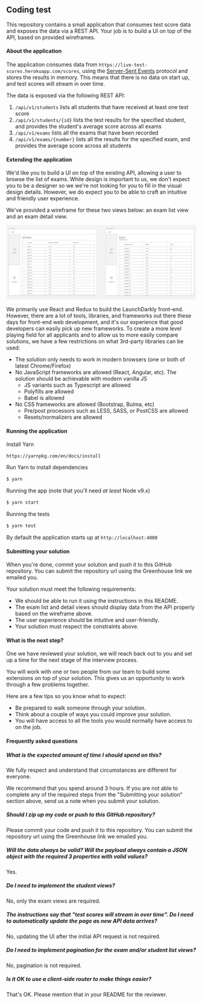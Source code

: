 ## Coding test

This repository contains a small application that consumes test score data and exposes the data via a REST API.  Your job is to build a UI on top of the API, based on provided wireframes.

#### About the application

The application consumes data from `https://live-test-scores.herokuapp.com/scores`, using the [Server-Sent Events](https://html.spec.whatwg.org/multipage/server-sent-events.html#server-sent-events) protocol and stores the results in memory. This means that there is no data on start up, and test scores will stream in over time.

The data is exposed via the following REST API:

1. `/api/v1/students` lists all students that have received at least one test score
2. `/api/v1/students/{id}` lists the test results for the specified student, and provides the student's average score across all exams
3. `/api/v1/exams` lists all the exams that have been recorded
4. `/api/v1/exams/{number}` lists all the results for the specified exam, and provides the average score across all students

#### Extending the application

We'd like you to build a UI on top of the existing API, allowing a user to browse the list of exams.
While design is important to us,  we don't expect you to be a designer so we we're not looking for you to fill in the visual design details.
However, we do expect you to be able to craft an intuitive and friendly user experience.

We've provided a wireframe for these two views below: an exam list view and an exam detail view.

![Exams UI Wireframe](wireframe.png)

We primarily use React and Redux to build the LaunchDarkly front-end.
However, there are a lot of tools, libraries, and frameworks out there these days for front-end web development, and it's our experience that good developers can easily pick up new frameworks.
To create a more level playing field for all applicants and to allow us to more easily compare solutions, we have a few restrictions on what 3rd-party libraries can be used:

* The solution only needs to work in modern browsers (one or both of latest Chrome/Firefox)
* No JavaScript frameworks are allowed (React, Angular, etc). The solution should be achievable with modern vanilla JS
  * JS variants such as Typescript are allowed
  * Polyfills are allowed
  * Babel is allowed
* No CSS frameworks are allowed (Bootstrap, Bulma, etc)
  * Pre/post processors such as LESS, SASS, or PostCSS are allowed
  * Resets/normalizers are allowed

#### Running the application

Install Yarn
```
https://yarnpkg.com/en/docs/install
```

Run Yarn to install dependencies
```sh
$ yarn
```

Running the app (note that you'll need _at least_ Node v9.x)
```sh
$ yarn start
```

Running the tests
```sh
$ yarn test
```

By default the application starts up at `http://localhost:4000`

#### Submitting your solution

When you're done, commit your solution and push it to this GitHub repository. You can submit the repository url using the Greenhouse link we emailed you.

Your solution must meet the following requirements:

- We should be able to run it using the instructions in this README.
- The exam list and detail views should display data from the API properly based on the wireframe above.
- The user experience should be intuitive and user-friendly.
- Your solution must respect the constraints above.

#### What is the next step?

One we have reviewed your solution, we will reach back out to you and set up a time for
the next stage of the interview process.

You will work with one or two people from our team to build some extensions on top of your solution. This gives us an opportunity to work through a few problems together.

Here are a few tips so you know what to expect:
- Be prepared to walk someone through your solution.
- Think about a couple of ways you could improve your solution.
- You will have access to all the tools you would normally have access to on the job.

#### Frequently asked questions

##### What is the expected amount of time I should spend on this?

We fully respect and understand that circumstances are different for everyone.

We recommend that you spend around 3 hours. If you are not able to complete any of the required steps from the "Submitting your solution" section above, send us a note when you submit your solution.

##### Should I zip up my code or push to this GitHub repository?

Please commit your code and push it to this repository. You can submit the repository url using the Greenhouse link we emailed you.

##### Will the data always be valid? Will the payload always contain a JSON object with the required 3 properties with valid values?

Yes.

##### Do I need to implement the student views?

No, only the exam views are required.

##### The instructions say that "test scores will stream in over time". Do I need to automatically update the page as new API data arrives?

No, updating the UI after the initial API request is not required.

##### Do I need to implement pagination for the exam and/or student list views?

No, pagination is not required.

##### Is it OK to use a client-side router to make things easier?

That's OK. Please mention that in your README for the reviewer.
